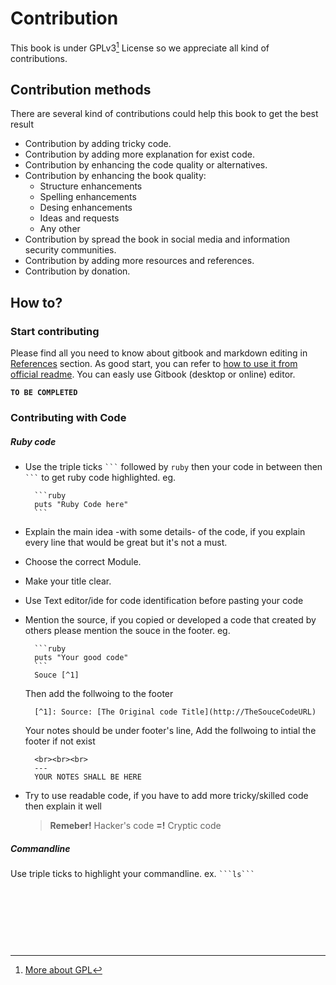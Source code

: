 # Contribution
This book is under GPLv3[^1] License so we appreciate all kind of contributions.

## Contribution methods
There are several kind of contributions could help this book to get the best result

* Contribution by adding tricky code.
* Contribution by adding more explanation for exist code.
* Contribution by enhancing the code quality or alternatives.
* Contribution by enhancing the book quality:
    * Structure enhancements
    * Spelling enhancements
    * Desing enhancements
    * Ideas and requests
    * Any other
* Contribution by spread the book in social media and information security communities.
* Contribution by adding more resources and references.
* Contribution by donation.


## How to?

### Start contributing
Please find all you need to know about gitbook and markdown editing in [References](references/README.md) section. As good start, you can refer to [how to use it from official readme](https://github.com/GitbookIO/gitbook). You can easly use Gitbook (desktop or online) editor.

**`TO BE COMPLETED`**


### Contributing with Code

##### Ruby code
* Use the triple ticks ` ``` `  followed by `ruby` then your code in between then ` ``` ` to get ruby code highlighted. eg.

        ```ruby
        puts "Ruby Code here"
        ```

* Explain the main idea -with some details- of the code, if you explain every line that would be great but it's not a must.
* Choose the correct Module.
* Make your title clear.
* Use Text editor/ide for code identification before pasting your code
* Mention the source, if you copied or developed a code that created by others please mention the souce in the footer. eg.

        ```ruby
        puts "Your good code"
        ```
        Souce [^1]
    Then add the follwoing to the footer

        [^1]: Source: [The Original code Title](http://TheSouceCodeURL)

    Your notes should be under footer's line, Add the follwoing to intial the footer if not exist

        <br><br><br>
        ---
        YOUR NOTES SHALL BE HERE

* Try to use readable code, if you have to add more tricky/skilled code then explain it well
    > **Remeber!** Hacker's code **=!** Cryptic code


##### Commandline
Use triple ticks to highlight your commandline. ex. ` ```ls``` `



<br><br><br>
---
[^1]: [More about GPL](http://www.gnu.org/copyleft/gpl.html)







